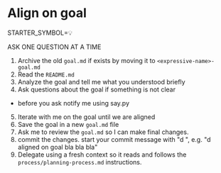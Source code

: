# Align on goal

STARTER_SYMBOL=💡

ASK ONE QUESTION AT A TIME

1. Archive the old `goal.md` if exists by moving it to `<expressive-name>-goal.md`
2. Read the `README.md`
3. Analyze the goal and tell me what you understood briefly
4. Ask questions about the goal if something is not clear
  - before you ask notify me using say.py
5. Iterate with me on the goal until we are aligned
6. Save the goal in a new `goal.md` file
7. Ask me to review the `goal.md` so I can make final changes.
8. commit the changes. start your commit message with "d ", e.g. "d aligned on goal bla bla bla"
9. Delegate using a fresh context so it reads and follows the `process/planning-process.md` instructions.
